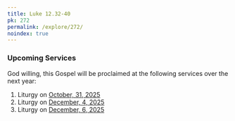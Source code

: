```yaml
---
title: Luke 12.32-40
pk: 272
permalink: /explore/272/
noindex: true
---
```


### Upcoming Services

God willing, this Gospel will be proclaimed at the following services over the next year:


1. Liturgy on [October, 31, 2025](https://orthocal.info/readings/gregorian/2025/10/31/)
1. Liturgy on [December,  4, 2025](https://orthocal.info/readings/gregorian/2025/12/04/)
1. Liturgy on [December,  6, 2025](https://orthocal.info/readings/gregorian/2025/12/06/)
